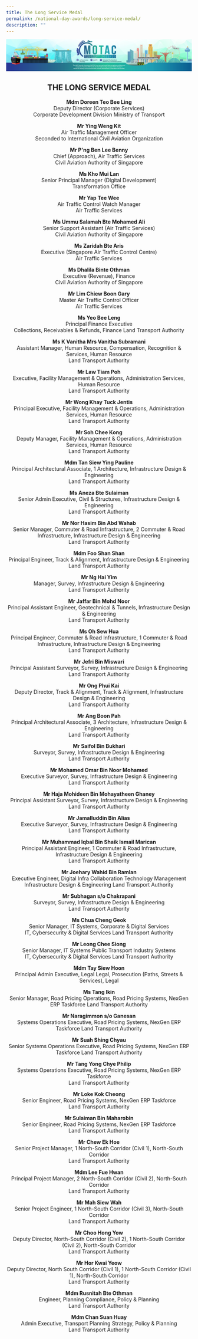 ```yaml
---
title: The Long Service Medal
permalink: /national-day-awards/long-service-medal/
description: ""
---
```

![](/images/hero.png)


<center>
  <h2>THE LONG SERVICE MEDAL</h2>
  <p>
    <b>Mdm Doreen Teo Bee Ling</b>
    <br>Deputy Director (Corporate Services) <br>Corporate Development Division Ministry of Transport
  </p>
  <p>
    <b>Mr Ying Weng Kit</b>
    <br>Air Traffic Management Officer <br>Seconded to International Civil Aviation Organization
  </p>
  <p>
    <b>Mr P'ng Ben Lee Benny</b>
    <br>Chief (Approach), Air Traffic Services <br>Civil Aviation Authority of Singapore
  </p>
  <p>
    <b>Ms Kho Mui Lan</b>
    <br>Senior Principal Manager (Digital Development) <br>Transformation Office
  </p>
  <p>
    <b>Mr Yap Tee Wee</b>
    <br>Air Traffic Control Watch Manager <br>Air Traffic Services
  </p>
  <p>
    <b>Ms Ummu Salamah Bte Mohamed Ali</b>
    <br>Senior Support Assistant (Air Traffic Services) <br>Civil Aviation Authority of Singapore
  </p>
  <p>
    <b>Ms Zaridah Bte Aris</b>
    <br>Executive (Singapore Air Traffic Control Centre) <br>Air Traffic Services
  </p>
  <p>
    <b>Ms Dhalila Binte Othman</b>
    <br>Executive (Revenue), Finance <br>Civil Aviation Authority of Singapore
  </p>
  <p>
    <b>Mr Lim Chiew Boon Gary</b>
    <br>Master Air Traffic Control Officer <br>Air Traffic Services
  </p>
  <p>
    <b>Ms Yeo Bee Leng</b>
    <br>Principal Finance Executive <br>Collections, Receivables & Refunds, Finance Land Transport Authority
  </p>
  <p>
    <b>Ms K Vanitha Mrs Vanitha Subramani</b>
    <br>Assistant Manager, Human Resource, Compensation, Recognition & Services, Human Resource <br>Land Transport Authority
  </p>
  <p>
    <b>Mr Law Tiam Poh</b>
    <br>Executive, Facility Management & Operations, Administration Services, Human Resource <br>Land Transport Authority
  </p>
  <p>
    <b>Mr Wong Khay Tuck Jentis</b>
    <br>Principal Executive, Facility Management & Operations, Administration Services, Human Resource <br>Land Transport Authority
  </p>
  <p>
    <b>Mr Soh Chee Kong</b>
    <br>Deputy Manager, Facility Management & Operations, Administration Services, Human Resource <br>Land Transport Authority
  </p>
  <p>
    <b>Mdm Tan Siew Ying Pauline</b>
    <br>Principal Architectural Associate, 1 Architecture, Infrastructure Design & Engineering <br>Land Transport Authority
  </p>
  <p>
    <b>Ms Aneza Bte Sulaiman</b>
    <br>Senior Admin Executive, Civil & Structures, Infrastructure Design & Engineering <br>Land Transport Authority
  </p>
  <p>
    <b>Mr Nor Hasim Bin Abd Wahab</b>
    <br>Senior Manager, Commuter & Road Infrastructure, 2 Commuter & Road Infrastructure, Infrastructure Design & Engineering <br>Land Transport Authority
  </p>
  <p>
    <b>Mdm Foo Shan Shan</b>
    <br>Principal Engineer, Track & Alignment, Infrastructure Design & Engineering <br>Land Transport Authority
  </p>
  <p>
    <b>Mr Ng Hai Yim</b>
    <br>Manager, Survey, Infrastructure Design & Engineering <br>Land Transport Authority
  </p>
  <p>
    <b>Mr Jaffar Bin Mohd Noor</b>
    <br>Principal Assistant Engineer, Geotechnical & Tunnels, Infrastructure Design & Engineering <br>Land Transport Authority
  </p>
  <p>
    <b>Ms Oh Sew Hua</b>
    <br>Principal Engineer, Commuter & Road Infrastructure, 1 Commuter & Road Infrastructure, Infrastructure Design & Engineering <br>Land Transport Authority
  </p>
  <p>
    <b>Mr Jefri Bin Miswari</b>
    <br>Principal Assistant Surveyor, Survey, Infrastructure Design & Engineering <br>Land Transport Authority
  </p>
  <p>
    <b>Mr Ong Phui Kai</b>
    <br>Deputy Director, Track & Alignment, Track & Alignment, Infrastructure Design & Engineering <br>Land Transport Authority
  </p>
  <p>
    <b>Mr Ang Boon Pah</b>
    <br>Principal Architectural Associate, 3 Architecture, Infrastructure Design & Engineering <br>Land Transport Authority
  </p>
  <p>
    <b>Mr Saifol Bin Bukhari</b>
    <br>Surveyor, Survey, Infrastructure Design & Engineering <br>Land Transport Authority
  </p>
  <p>
    <b>Mr Mohamed Omar Bin Noor Mohamed</b>
    <br>Executive Surveyor, Survey, Infrastructure Design & Engineering <br>Land Transport Authority
  </p>
  <p>
    <b>Mr Haja Mohideen Bin Mohayatheen Ghaney</b>
    <br>Principal Assistant Surveyor, Survey, Infrastructure Design & Engineering <br>Land Transport Authority
  </p>
  <p>
    <b>Mr Jamalluddin Bin Alias</b>
    <br>Executive Surveyor, Survey, Infrastructure Design & Engineering <br>Land Transport Authority
  </p>
  <p>
    <b>Mr Muhammad Iqbal Bin Shaik Ismail Marican</b>
    <br>Principal Assistant Engineer, 1 Commuter & Road Infrastructure, Infrastructure Design & Engineering <br>Land Transport Authority
  </p>
  <p>
    <b>Mr Joehary Wahid Bin Ramlan</b>
    <br>Executive Engineer, Digital Infra Collaboration Technology Management <br>Infrastructure Design & Engineering Land Transport Authority
  </p>
  <p>
    <b>Mr Subhagan s/o Chakrapani</b>
    <br>Surveyor, Survey, Infrastructure Design & Engineering <br>Land Transport Authority
  </p>
  <p>
    <b>Ms Chua Cheng Geok</b>
    <br>Senior Manager, IT Systems, Corporate & Digital Services <br>IT, Cybersecurity & Digital Services Land Transport Authority
  </p>
  <p>
    <b>Mr Leong Chee Siong</b>
    <br>Senior Manager, IT Systems Public Transport Industry Systems <br>IT, Cybersecurity & Digital Services Land Transport Authority
  </p>
  <p>
    <b>Mdm Tay Siew Hoon</b>
    <br> Principal Admin Executive, Legal Legal, Prosecution (Paths, Streets &amp; Services), Legal
  </p>
  <p>
    <b>Ms Tang Ikin</b>
    <br> Senior Manager, Road Pricing Operations, Road Pricing Systems, NexGen ERP Taskforce Land Transport Authority
  </p>
  <p>
    <b>Mr Naragimmon s/o Ganesan</b>
    <br> Systems Operations Executive, Road Pricing Systems, NexGen ERP Taskforce Land Transport Authority
  </p>
  <p>
    <b>Mr Suah Shing Chyau</b>
    <br> Senior Systems Operations Executive, Road Pricing Systems, NexGen ERP Taskforce Land Transport Authority
  </p>
  <p>
    <b>Mr Tang Yong Chye Philip</b>
    <br> Systems Operations Executive, Road Pricing Systems, NexGen ERP Taskforce <br> Land Transport Authority
  </p>
  <p>
    <b>Mr Loke Kok Cheong</b>
    <br> Senior Engineer, Road Pricing Systems, NexGen ERP Taskforce <br> Land Transport Authority
  </p>
  <p>
    <b>Mr Sulaiman Bin Maharobin</b>
    <br> Senior Engineer, Road Pricing Systems, NexGen ERP Taskforce <br> Land Transport Authority
  </p>
  <p>
    <b>Mr Chew Ek Hoe</b>
    <br> Senior Project Manager, 1 North-South Corridor (Civil 1), North-South Corridor <br> Land Transport Authority
  </p>
  <p>
    <b>Mdm Lee Fue Hwan</b>
    <br> Principal Project Manager, 2 North-South Corridor (Civil 2), North-South Corridor <br> Land Transport Authority
  </p>
  <p>
    <b>Mr Mah Siew Wah</b>
    <br> Senior Project Engineer, 1 North-South Corridor (Civil 3), North-South Corridor <br> Land Transport Authority
  </p>
  <p>
    <b>Mr Choo Hong Yow</b>
    <br> Deputy Director, North-South Corridor (Civil 2), 1 North-South Corridor (Civil 2), North-South Corridor <br> Land Transport Authority
  </p>
  <p>
    <b>Mr Hor Kwai Yeow</b>
    <br> Deputy Director, North South Corridor (Civil 1), 1 North-South Corridor (Civil 1), North-South Corridor <br> Land Transport Authority
  </p>
  <p>
    <b>Mdm Rusnitah Bte Othman</b>
    <br> Engineer, Planning Compliance, Policy &amp; Planning <br> Land Transport Authority
  </p>
  <p>
    <b>Mdm Chan Suan Huay</b>
    <br> Admin Executive, Transport Planning Strategy, Policy &amp; Planning <br> Land Transport Authority
  </p>
</center>